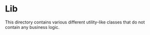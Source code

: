 # Lib

This directory contains various different utility-like classes that do
not contain any business logic.
